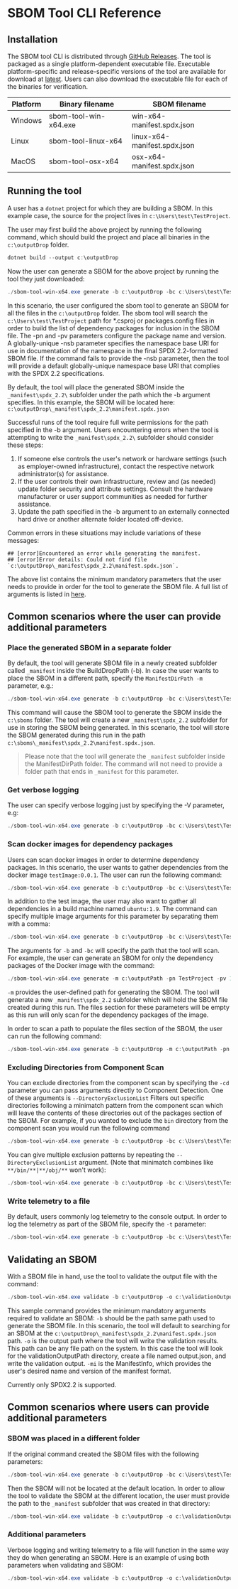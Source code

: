 # SBOM Tool CLI Reference

## Installation

The SBOM tool CLI is distributed through [GitHub Releases](https://github.com/microsoft/sbom-tool/releases). The tool is packaged as a single platform-dependent executable file. Executable platform-specific and release-specific versions of the tool are available for download at [latest](https://github.com/microsoft/sbom-tool/releases/latest). Users can also download the executable file for each of the binaries for verification.

| Platform | Binary filename           | SBOM filename                    |
|----------|-----------------------|------------------------------|
| Windows  | sbom-tool-win-x64.exe | win-x64-manifest.spdx.json   |
| Linux    | sbom-tool-linux-x64   | linux-x64-manifest.spdx.json |
| MacOS    | sbom-tool-osx-x64     | osx-x64-manifest.spdx.json   |

## Running the tool

A user has a `dotnet` project for which they are building a SBOM. In this example case, the source for the project lives in `c:\Users\test\TestProject`.

The user may first build the above project by running the following command, which should build the project and place all binaries in the `c:\outputDrop` folder.

```powershell
dotnet build --output c:\outputDrop
```

Now the user can generate a SBOM for the above project by running the tool they just downloaded:

```powershell
./sbom-tool-win-x64.exe generate -b c:\outputDrop -bc c:\Users\test\TestProject -pn TestProject -pv 1.0.0 -ps MyCompany -nsb http://mycompany.com
```

In this scenario, the user configured the sbom tool to generate an SBOM for all the files in the `c:\outputDrop` folder.  The sbom tool will search the `c:\Users\test\TestProject` path for *.csproj or packages.config files in order to build the list of dependency packages for inclusion in the SBOM file. The -pn and -pv parameters configure the package name and version.  A globally-unique -nsb parameter specifies the namespace base URI for use in documentation of the namespace in the final SPDX 2.2-formatted SBOM file.  If the command fails to provide the -nsb parameter, then the tool will provide a default globally-unique namespace base URI that complies with the SPDX 2.2 specifications.

By default, the tool will place the generated SBOM inside the `_manifest\spdx_2.2\` subfolder under the path which the -b argument specifies. In this example, the SBOM will be located here: `c:\outputDrop\_manifest\spdx_2.2\manifest.spdx.json`

Successful runs of the tool require full write permissions for the path specified in the -b argument.  Users encountering errors when the tool is attempting to write the `_manifest\spdx_2.2\` subfolder should consider these steps:

1. If someone else controls the user's network or hardware settings (such as employer-owned infrastructure), contact the respective network administrator(s) for assistance.
2. If the user controls their own infrastructure, review and (as needed) update folder security and attribute settings.  Consult the hardware manufacturer or user support communities as needed for further assistance.
3. Update the path specified in the -b argument to an externally connected hard drive or another alternate folder located off-device.

Common errors in these situations may include variations of these messages:

```text
## [error]Encountered an error while generating the manifest.
## [error]Error details: Could not find file `c:\outputDrop\_manifest\spdx_2.2\manifest.spdx.json`.
```

The above list contains the minimum mandatory parameters that the user needs to provide in order for the tool to generate the SBOM file.  A full list of arguments is listed in [here](sbom-tool-arguments.md).

## Common scenarios where the user can provide additional parameters

### Place the generated SBOM in a separate folder

By default, the tool will generate SBOM file in a newly created subfolder called `_manifest` inside the BuildDropPath (-b).  In case the user wants to place the SBOM in a different path, specify the `ManifestDirPath -m` parameter, e.g.:

```powershell
./sbom-tool-win-x64.exe generate -b c:\outputDrop -bc c:\Users\test\TestProject -pn TestProject -pv 1.0.0 -ps MyCompany -nsb http://mycompany.com -m c:\sboms
```

This command will cause the SBOM tool to generate the SBOM inside the `c:\sboms` folder. The tool will create a new `_manifest\spdx_2.2` subfolder for use in storing the SBOM being generated. In this scenario, the tool will store the SBOM generated during this run in the path `c:\sboms\_manifest\spdx_2.2\manifest.spdx.json`.

> Please note that the tool will generate the `_manifest` subfolder inside the ManifestDirPath folder.  The command will not need to provide a folder path that ends in `_manifest` for this parameter.

### Get verbose logging

The user can specify verbose logging just by specifying the -V parameter, e.g:

```powershell
./sbom-tool-win-x64.exe generate -b c:\outputDrop -bc c:\Users\test\TestProject -pn TestProject -pv 1.0.0 -ps MyCompany -nsb http://mycompany.com -V Verbose
```

### Scan docker images for dependency packages

Users can scan docker images in order to determine dependency packages.  In this scenario, the user wants to gather dependencies from the docker image `testImage:0.0.1`.  The user can run the following command:

```powershell
./sbom-tool-win-x64.exe generate -b c:\outputDrop -bc c:\Users\test\TestProject -pn TestProject -pv 1.0.0 -ps MyCompany -nsb http://mycompany.com -di testImage:0.0.1
```

In addition to the test image, the user may also want to gather all dependencies in a build machine named `ubuntu:1.9`.  The command can specify multiple image arguments for this parameter by separating them with a comma:

```powershell
./sbom-tool-win-x64.exe generate -b c:\outputDrop -bc c:\Users\test\TestProject -pn TestProject -pv 1.0.0 -ps MyCompany -nsb http://mycompany.com -di testImage:0.0.1,ubuntu:1.9
```

The arguments for `-b` and `-bc` will specify the path that the tool will scan. For example, the user can generate an SBOM for only the dependency packages of the Docker image with the command:

```powershell
./sbom-tool-win-x64.exe generate -m c:\outputPath -pn TestProject -pv 1.0.0 -ps MyCompany -nsb http://mycompany.com -di testImage:0.0.1
```

`-m` provides the user-defined path for generating the SBOM. The tool will generate a new `_manifest\spdx_2.2` subfolder which will hold the SBOM file created during this run. The files section for these parameters will be empty as this run will only scan for the dependency packages of the image.

In order to scan a path to populate the files section of the SBOM, the user can run the following command:

```powershell
./sbom-tool-win-x64.exe generate -b c:\outputDrop -m c:\outputPath -pn TestProject -pv 1.0.0 -ps MyCompany -nsb http://mycompany.com -di testImage:0.0.1
```

### Excluding Directories from Component Scan

You can exclude directories from the component scan by specifying the `-cd` parameter you can pass arguments directly to Component Detection. One of these arguments is `--DirectoryExclusionList`  Filters out specific directories following a minimatch pattern from the component scan which will leave
the contents of these directories out of the packages section of the SBOM. For example, if you wanted to exclude the `bin` directory from the component scan you would run the following command

```powershell
./sbom-tool-win-x64.exe generate -b c:\outputDrop -bc c:\Users\test\TestProject -pn TestProject -pv 1.0.0 -ps MyCompany -nsb http://mycompany.com -cd "--DirectoryExclusionList **/bin/**"
```

You can give multiple exclusion patterns by repeating the `--DirectoryExclusionList` argument. (Note that minimatch combines like `**/bin/**|**/obj/**` won't work):

```powershell
./sbom-tool-win-x64.exe generate -b c:\outputDrop -bc c:\Users\test\TestProject -pn TestProject -pv 1.0.0 -ps MyCompany -nsb http://mycompany.com -cd "--DirectoryExclusionList **/bin/** --DirectoryExclusionList **/obj/**"
```

### Write telemetry to a file

By default, users commonly log telemetry to the console output. In order to log the telemetry as part of the SBOM file, specify the `-t` parameter:

```powershell
./sbom-tool-win-x64.exe generate -b c:\outputDrop -bc c:\Users\test\TestProject -pn TestProject -pv 1.0.0 -ps MyCompany -nsb http://mycompany.com -t c:\telemetry
```

## Validating an SBOM

With a SBOM file in hand, use the tool to validate the output file with the command:

```powershell
./sbom-tool-win-x64.exe validate -b c:\outputDrop -o c:\validationOutputPath\output.json -mi SPDX:2.2
```

This sample command provides the minimum mandatory arguments required to validate an SBOM:
     `-b` should be the path same path used to generate the SBOM file.
     In this scenario, the tool will default to searching for an SBOM at the `c:\outputDrop\_manifest\spdx_2.2\manifest.spdx.json` path.
     `-o` is the output path where the tool will write the validation results. This path can be any file path on the system. In this case the tool will look for the validationOutputPath directory, create a file named output.json, and write the validation output.
     `-mi` is the ManifestInfo, which provides the user's desired name and version of the manifest format.

Currently only SPDX2.2 is supported.

## Common scenarios where users can provide additional parameters

### SBOM was placed in a different folder

If the original command created the SBOM files with the following parameters:

```powershell
./sbom-tool-win-x64.exe generate -b c:\outputDrop -bc c:\Users\test\TestProject -pn TestProject -pv 1.0.0 -ps MyCompany -nsb http://mycompany.com -m c:\sboms
```

Then the SBOM will not be located at the default location. In order to allow the tool to validate the SBOM at the different location, the user must provide the path to the `_manifest` subfolder that was created in that directory:

```powershell
./sbom-tool-win-x64.exe validate -b c:\outputDrop -o c:\validationOutputPath\output.json -mi SPDX:2.2 -m c:\sboms\_manifest
```

### Additional parameters

Verbose logging and writing telemetry to a file will function in the same way they do when generating an SBOM. Here is an example of using both parameters when validating and SBOM:

```powershell
./sbom-tool-win-x64.exe validate -b c:\outputDrop -o c:\validationOutputPath\output.json -mi SPDX:2.2 -t c:\telemetry -V verbose
```

